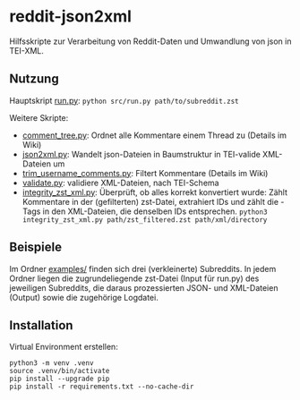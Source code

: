# reddit-json2xml

Hilfsskripte zur Verarbeitung von Reddit-Daten und Umwandlung von json in TEI-XML.

## Nutzung
Hauptskript [run.py](https://git.zdl.org/koerber/reddit-json2xml/src/branch/master/src/run.py): `python src/run.py path/to/subreddit.zst`

Weitere Skripte:
- [comment_tree.py](https://git.zdl.org/koerber/reddit-json2xml/src/branch/master/src/comment_tree.py): Ordnet alle Kommentare einem Thread zu (Details im Wiki)
- [json2xml.py](https://git.zdl.org/koerber/reddit-json2xml/src/branch/master/src/json2xml.py): Wandelt json-Dateien in Baumstruktur in TEI-valide XML-Dateien um
- [trim_username_comments.py](https://git.zdl.org/koerber/reddit-json2xml/src/branch/master/src/trim_username_comments.py): Filtert Kommentare (Details im Wiki)
- [validate.py](https://git.zdl.org/koerber/reddit-json2xml/src/branch/master/src/validate.py): validiere XML-Dateien, nach TEI-Schema
- [integrity_zst_xml.py](https://git.zdl.org/koerber/reddit-json2xml/src/branch/master/src/integrity_zst_xml.py): Überprüft, ob alles korrekt konvertiert wurde: Zählt Kommentare in der (gefilterten) zst-Datei, extrahiert IDs und zählt die <item>-Tags in den XML-Dateien, die denselben IDs entsprechen. `python3 integrity_zst_xml.py path/zst_filtered.zst path/xml/directory `

## Beispiele
Im Ordner [examples/](https://git.zdl.org/koerber/reddit-json2xml/src/branch/master/examples) finden sich drei (verkleinerte) Subreddits. In jedem Ordner liegen die zugrundeliegende zst-Datei (Input für run.py) des jeweiligen Subreddits, die daraus prozessierten JSON- und XML-Dateien (Output) sowie die zugehörige Logdatei.

## Installation
Virtual Environment erstellen:
```
python3 -m venv .venv
source .venv/bin/activate
pip install --upgrade pip
pip install -r requirements.txt --no-cache-dir
```